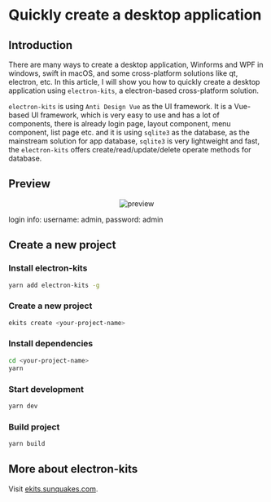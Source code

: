# Quickly create a desktop application

## Introduction

There are many ways to create a desktop application, Winforms and WPF in windows, swift in macOS, and some cross-platform solutions like qt, electron, etc. In this article, I will show you how to quickly create a desktop application using `electron-kits`, a electron-based cross-platform solution.

`electron-kits` is using `Anti Design Vue` as the UI framework. It is a Vue-based UI framework, which is very easy to use and has a lot of components, there is already login page, layout component, menu component, list page etc. and it is using `sqlite3` as the database, as the mainstream solution for app database, `sqlite3` is very lightweight and fast, the `electron-kits` offers create/read/update/delete operate methods for database.

## Preview

<p align="center">
  <img src="https://ekits.sunquakes.com/images/electron-kits.gif" alt="preview">
</p>

login info: username: admin, password: admin

## Create a new project

### Install electron-kits

```bash
yarn add electron-kits -g
```

### Create a new project

```bash
ekits create <your-project-name>
```

### Install dependencies

```bash
cd <your-project-name>
yarn
```

### Start development

```bash
yarn dev
```

### Build project

```bash
yarn build
```

## More about electron-kits

Visit [ekits.sunquakes.com](https://ekits.sunquakes.com).
